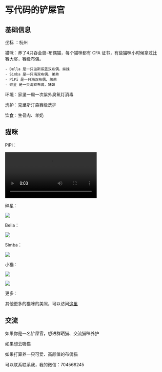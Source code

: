 # 写代码的铲屎官



## 基础信息

坐标 ：杭州

猫咪：养了4只吞金兽-布偶猫，每个猫咪都有 CFA 证书，有些猫咪小时候拿过比赛大奖，赛级布偶。

	- Bella 是一只波斯系蓝双布偶，妹妹
	- Simba 是一只海双布偶，弟弟
	- PiPi 是一只海双布偶，弟弟
	- 碎星 是一只海双布偶，妹妹

环境：家里一周一次紫外臭氧灯消毒

洗护：克里斯汀森赛级洗护

饮食：生骨肉、羊奶



## 猫咪

PiPi：

![](https://raw.githubusercontent.com/FantasticLBP/Ragdoll/master/assets/PiPi/ImportVideo_365265.114096.MOV)



碎星：

![](https://raw.githubusercontent.com/FantasticLBP/Ragdoll/master/assets/SuiXing/IMG_1252.JPG)

Bella：

![](https://raw.githubusercontent.com/FantasticLBP/Ragdoll/master/assets/Bella/IMG_4326.JPG)



Simba：

![](https://raw.githubusercontent.com/FantasticLBP/Ragdoll/master/assets/Simba/IMG_0959.JPG)

小猫：

![](https://raw.githubusercontent.com/FantasticLBP/Ragdoll/master/assets/Baby/IMG_6879.JPG)

![](https://raw.githubusercontent.com/FantasticLBP/Ragdoll/master/assets/Baby/IMG_6748.JPG)



更多：

其他更多的猫咪的美照，可以访问[这里](./assets)



## 交流

如果你是一名铲屎官，想进群晒猫、交流猫咪养护

如果想云吸猫

如果打算养一只可爱、高颜值的布偶猫

可以联系联系我，我的微信：704568245